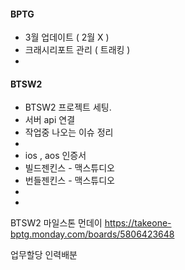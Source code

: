 



#### BPTG
 - 3월 업데이트 ( 2월 X )
 - 크래시리포트 관리 ( 트래킹 )
 - 


#### BTSW2
- BTSW2 프로젝트 세팅.
 - 서버 api 연결
 - 작업중 나오는 이슈 정리
 - 
 - ios , aos 인증서
 - 빌드젠킨스 - 맥스튜디오
 - 번들젠킨스 - 맥스튜디오
- 
- 



BTSW2 마일스톤 먼데이
https://takeone-bptg.monday.com/boards/5806423648





업무할당
인력배분 

